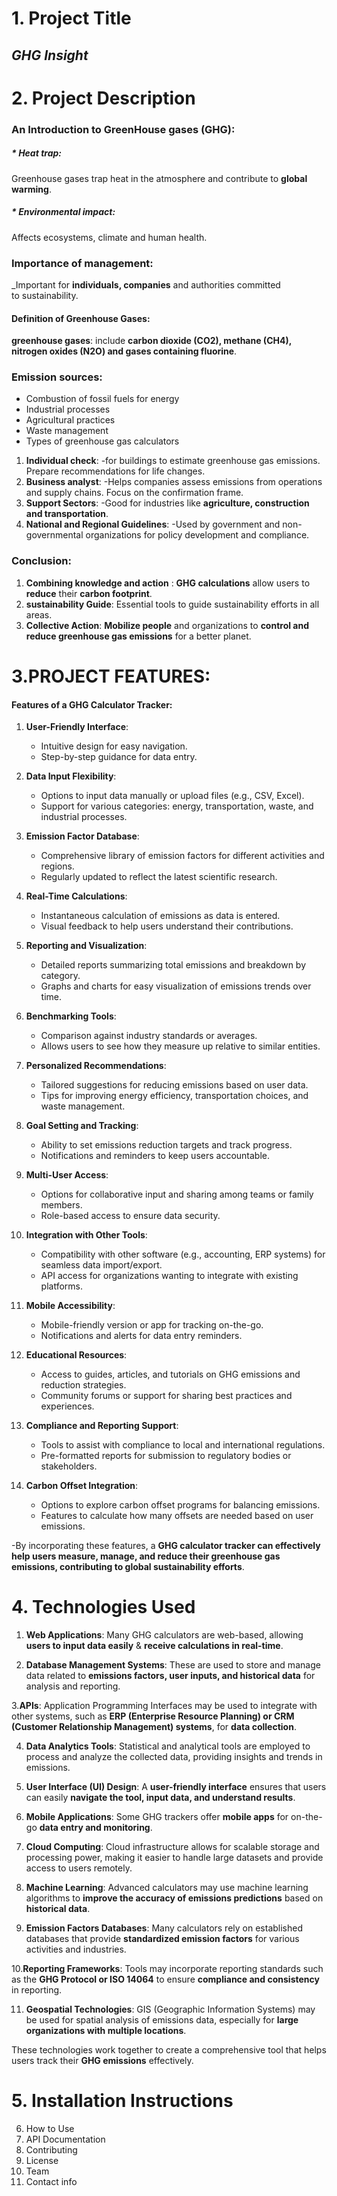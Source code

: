 # 1. Project Title 
## *GHG Insight*   
# 2. Project Description 
###    An Introduction to GreenHouse gases (GHG):
##### * *Heat trap*:  
   Greenhouse gases trap heat in the atmosphere and contribute to **global warming**.
##### * *Environmental impact*: 
   Affects ecosystems, climate and human health.
### Importance of management: 
_Important for **individuals, companies** and authorities committed to sustainability.
#### Definition of Greenhouse Gases:
**greenhouse gases**: include **carbon dioxide (CO2), methane (CH4), nitrogen oxides (N2O) and gases containing fluorine**.
### Emission sources:
 - Combustion of fossil fuels for energy
 - Industrial processes
 - Agricultural practices
 - Waste management
 - Types of greenhouse gas calculators
1. **Individual check**:
-for buildings to estimate greenhouse gas emissions.
Prepare recommendations for life changes.
2. **Business analyst**:
-Helps companies assess emissions from operations and supply chains.
Focus on the confirmation frame.
3. **Support Sectors**:
-Good for industries like **agriculture, construction and transportation**.
4. **National and Regional Guidelines**:
-Used by government and non-governmental organizations for policy development and compliance.
### Conclusion:
1. **Combining knowledge and action** :  **GHG calculations** allow users to **reduce** their **carbon footprint**.
2. **sustainability Guide**:  Essential tools to guide sustainability efforts in all areas.
3. **Collective Action**:  **Mobilize people** and organizations to **control and reduce greenhouse gas emissions** for a better planet.
# 3.PROJECT FEATURES:
#### Features of a GHG Calculator Tracker:
1. **User-Friendly Interface**:
   - Intuitive design for easy navigation.
   - Step-by-step guidance for data entry.

2. **Data Input Flexibility**:
   - Options to input data manually or upload files (e.g., CSV, Excel).
   - Support for various categories: energy, transportation, waste, and industrial processes.

3. **Emission Factor Database**:
   - Comprehensive library of emission factors for different activities and regions.
   - Regularly updated to reflect the latest scientific research.

4. **Real-Time Calculations**:
   - Instantaneous calculation of emissions as data is entered.
   - Visual feedback to help users understand their contributions.

5. **Reporting and Visualization**:
   - Detailed reports summarizing total emissions and breakdown by category.
   - Graphs and charts for easy visualization of emissions trends over time.

6. **Benchmarking Tools**:
   - Comparison against industry standards or averages.
   - Allows users to see how they measure up relative to similar entities.

7. **Personalized Recommendations**:
   - Tailored suggestions for reducing emissions based on user data.
   - Tips for improving energy efficiency, transportation choices, and waste management.

8. **Goal Setting and Tracking**:
   - Ability to set emissions reduction targets and track progress.
   - Notifications and reminders to keep users accountable.

9. **Multi-User Access**:
   - Options for collaborative input and sharing among teams or family members.
   - Role-based access to ensure data security.

10. **Integration with Other Tools**:
    - Compatibility with other software (e.g., accounting, ERP systems) for seamless data import/export.
    - API access for organizations wanting to integrate with existing platforms.

11. **Mobile Accessibility**:
    - Mobile-friendly version or app for tracking on-the-go.
    - Notifications and alerts for data entry reminders.

12. **Educational Resources**:
    - Access to guides, articles, and tutorials on GHG emissions and reduction strategies.
    - Community forums or support for sharing best practices and experiences.

13. **Compliance and Reporting Support**:
    - Tools to assist with compliance to local and international regulations.
    - Pre-formatted reports for submission to regulatory bodies or stakeholders.

14. **Carbon Offset Integration**:
    - Options to explore carbon offset programs for balancing emissions.
    - Features to calculate how many offsets are needed based on user emissions.

-By incorporating these features, a **GHG calculator tracker can effectively help users measure, manage, and reduce their greenhouse gas emissions, contributing to global sustainability efforts**.
# 4. Technologies Used
1. **Web Applications**: Many GHG calculators are web-based, allowing **users to input data easily** & **receive calculations in real-time**.

2. **Database Management Systems**: These are used to store and manage data related to **emissions factors, user inputs, and historical data** for analysis and reporting.

3.**APIs**: Application Programming Interfaces may be used to integrate with other systems, such as **ERP (Enterprise Resource Planning) or CRM (Customer Relationship Management) systems**, for **data collection**.

4. **Data Analytics Tools**: Statistical and analytical tools are employed to process and analyze the collected data, providing insights and trends in emissions.

5. **User Interface (UI) Design**: A **user-friendly interface** ensures that users can easily **navigate the tool, input data, and understand results**.

6. **Mobile Applications**: Some GHG trackers offer **mobile apps** for on-the-go **data entry and monitoring**.

7. **Cloud Computing**: Cloud infrastructure allows for scalable storage and processing power, making it easier to handle large datasets and provide access to users remotely.

8. **Machine Learning**: Advanced calculators may use machine learning algorithms to **improve the accuracy of emissions predictions** based on **historical data**.

9. **Emission Factors Databases**: Many calculators rely on established databases that provide **standardized emission factors** for various activities and industries.

10.**Reporting Frameworks**: Tools may incorporate reporting standards such as the **GHG Protocol or ISO 14064** to ensure **compliance and consistency** in reporting.

11. **Geospatial Technologies**: GIS (Geographic Information Systems) may be used for spatial analysis of emissions data, especially for **large organizations with multiple locations**.

These technologies work together to create a comprehensive tool that helps users track their **GHG emissions** effectively.
# 5. Installation Instructions
6. How to Use
7. API Documentation
8. Contributing
9. License
10. Team
11. Contact info
